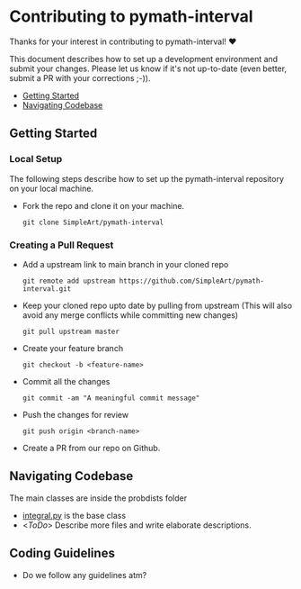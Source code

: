 # Contributing to pymath-interval

Thanks for your interest in contributing to pymath-interval! ❤️

This document describes how to set up a development environment and submit your changes. Please
let us know if it's not up-to-date (even better, submit a PR with your corrections ;-)).

- [Getting Started](#getting-started)
- [Navigating Codebase](#navigating-codebase)

## Getting Started

### Local Setup

The following steps describe how to set up the pymath-interval repository on your local machine.

* Fork the repo and clone it on your machine.
    ```
    git clone SimpleArt/pymath-interval
    ```

### Creating a Pull Request

* Add a upstream link to main branch in your cloned repo
    ```
    git remote add upstream https://github.com/SimpleArt/pymath-interval.git
    ```
* Keep your cloned repo upto date by pulling from upstream (This will also avoid any merge conflicts while committing new changes)
    ```
    git pull upstream master
    ```
* Create your feature branch
    ```
    git checkout -b <feature-name>
    ```
* Commit all the changes
    ```
    git commit -am "A meaningful commit message"
    ```
* Push the changes for review
    ```
    git push origin <branch-name>
    ```
* Create a PR from our repo on Github.

## Navigating Codebase


The main classes are inside the probdists folder
-   [integral.py](https://github.com/SimpleArt/pymath-interval/blob/main/src/pymath/interval/_src/interval.py) is the base class
-   <*ToDo*> Describe more files and write elaborate descriptions.

## Coding Guidelines

- Do we follow any guidelines atm?
